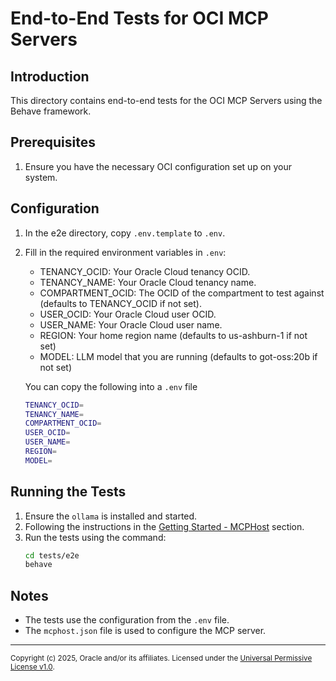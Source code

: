 # End-to-End Tests for OCI MCP Servers

## Introduction

This directory contains end-to-end tests for the OCI MCP Servers using the Behave framework.

## Prerequisites

1. Ensure you have the necessary OCI configuration set up on your system.

## Configuration

1. In the e2e directory, copy `.env.template` to `.env`.
2. Fill in the required environment variables in `.env`:
   - TENANCY_OCID: Your Oracle Cloud tenancy OCID.
   - TENANCY_NAME: Your Oracle Cloud tenancy name.
   - COMPARTMENT_OCID: The OCID of the compartment to test against (defaults to TENANCY_OCID if not set).
   - USER_OCID: Your Oracle Cloud user OCID.
   - USER_NAME: Your Oracle Cloud user name.
   - REGION: Your home region name (defaults to us-ashburn-1 if not set)
   - MODEL: LLM model that you are running (defaults to got-oss:20b if not set)
   
   You can copy the following into a `.env` file
   ```bash
   TENANCY_OCID=
   TENANCY_NAME=
   COMPARTMENT_OCID=
   USER_OCID=
   USER_NAME=
   REGION=
   MODEL=

## Running the Tests

1. Ensure the `ollama` is installed and started. 
2. Following the instructions in the [Getting Started - MCPHost](https://github.com/shrug-labs/oci-mcp#mcphost) section.
2. Run the tests using the command:
   ```bash
   cd tests/e2e
   behave

## Notes

- The tests use the configuration from the `.env` file.
- The `mcphost.json` file is used to configure the MCP server.


----
<small>Copyright (c) 2025, Oracle and/or its affiliates. Licensed under the [Universal Permissive License v1.0](https://oss.oracle.com/licenses/upl).</small>

